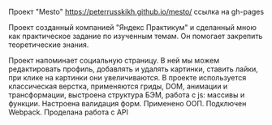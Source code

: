 Проект "Mesto"
https://peterrusskikh.github.io/mesto/ ссылка на gh-pages

Проект созданный компанией "Яндекс Практикум" и сделанный мною как практическое задание по изученным темам. Он помогает закрепить теоретические знания.

Проект напоминает социальную страницу. В ней мы можем редактировать профиль, добавлять и удалять картинки, ставить лайки, при клике на картинки они увеличиваются.
В проекте используется классическая верстка, применяются гриды, DOM, анимации и трансформации, выстроена структура БЭМ, работа с js: массивы и функции.
Настроена валидация форм.
Применено ООП.
Подключен Webpack.
Проделана работа с API




